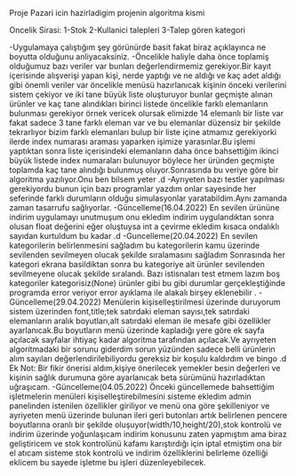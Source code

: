 Proje Pazari icin hazirladigim projenin algoritma kismi

Oncelik Sirasi:
1-Stok 
2-Kullanici talepleri
3-Talep gören kategori

-Uygulamaya çalıştığım şey görünürde basit fakat biraz açıklayınca ne boyutta olduğunu anliyacaksiniz.
-Öncelikle haliyle daha önce toplamiş olduğumuz bazı veriler var bunları değerlendirmemiz gerekiyor.Bir kayıt içerisinde alışverişi yapan kişi, nerde yaptığı ve ne aldığı ve kaç adet aldığı gibi önemli veriler var öncelikle menüsü hazırlanıcak kişinin önceki verilerini sistem çekiyor ve iki tane büyük liste oluşturuyor bunlar geçmişte alınan ürünler ve kaç tane alındıkları birinci listede öncelikle farklı elemanların bulunması gerekiyor örnek vericek olursak elimizde 14 elemanlı bir liste var fakat sadece 3 tane farklı eleman var ve bu elemanlar düzensiz bir şekilde tekrarlıyor bizim farklı elemanları bulup bir liste içine atmamız gerekiyorki ilerde index numarası araması yaparken işimize yarasınlar.Bu işlemi yaptıktan sonra liste içerisindeki elemanların daha önce bahsettiğim ikinci büyük listede index numaraları bulunuyor böylece her üründen geçmişte toplamda kaç tane alındığı bulunmuş oluyor.Sonrasında bu veriye göre bir algoritma yazılıyor.Onu ben bilsem yeter .d 
-Ayrıyeten bazı testler yapılması gerekiyordu bunun için bazı programlar yazdım onlar sayesinde her seferinde farklı durumların olduğu simulasyonlar yaratabildim.Aynı zamanda zaman tasarrufu sağlıyorlar.
-Güncelleme(16.04.2022)
En sevilen ürününe indirim uygulamayı unutmuşum onu ekledim indirim uygulandıktan sonra olusan float değerini eğer oluştuysa int a çevirme ekledim kısaca ondalıklı sayıdan kurtuldum bu kadar .d 
-Guncelleme(20.04.2022) 
En sevilen kategorilerin belirlenmesini sağladım bu kategorilerin kamu üzerinde sevilenden sevilmeyen olucak şekilde sıralamasını sağladım
Sonrasında her kategori ekrana basildiktan sonra bu kategoriye ait ürünler sevilenden sevilmeyene olucak şekilde sıralandı.
Bazı istisnaları test etmem lazım boş kategoriler kategorisiz(None) ürünler gibi bu gibi durumlar gerçekleştiğinde programda error veriyor error ayıklama ile alakalı birşey eklenebilir .
-Güncelleme(29.04.2022)
Menülerin kişiselleştirilmesi üzerinde duruyorum sistem üzerinden font,title;tek satırdaki eleman sayısı,tek satırdaki elemanların aralık boyutları,alt satırdaki eleman ile mesafe gibi özellikler ayarlanıcak.Bu boyutların menü üzerinde kapladığı yere göre ek sayfa açılacak sayfalar ihtiyaç kadar algoritma tarafından açılacak.Ve ayrıyeten algoritmadaki bir sorunu giderdim sorun yüzünden sadece belli ürünlerin alım sayıları değerlendirilebiliyordu gereksiz bir koşulu kaldırdım ve bingo .d
Ek Not: Bir fikir önerisi aldım,kişiye önerilecek yemekler besin değerleri ve kişinin sağlık durumuna göre ayarlanıcak beta sürümünü hazırladıktan uğraşıcam.
-Güncelleme(04.05.2022)
Önceki güncellemede bahsettiğim işletmelerin menüleri kişiselleştirebilmesini sisteme ekledim admin panelinden istenilen özellikler giriliyor ve menü ona göre şekilleniyor ve ayriyeten menü üzerinde bulunan ileri geri butonları artık belirlenen pencere boyutlarına oranlı bir şekilde oluşuyor(width/10,height/20),stok kontrolü ve indirim üzerinde yoğunlaşıcam indirim konusunu zaten yapmıştım ama biraz geliştiricem ve stok kontrolünü kafamı karıştırdığı için iptal etmiştim ona bir el atıcam sisteme stok kontrolü ve indirim özelliklerini belirleme özelliği eklicem bu sayede işletme bu işleri düzenleyebilecek.
